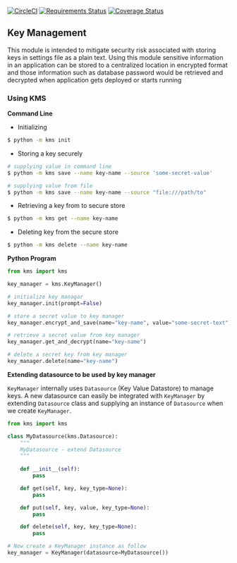 [![CircleCI](https://circleci.com/gh/shamshad-npti/key-management-python.svg?style=svg)](https://circleci.com/gh/shamshad-npti/key-management-python) [![Requirements Status](https://requires.io/github/shamshad-npti/key-management-python/requirements.svg?branch=master)](https://requires.io/github/shamshad-npti/key-management-python/requirements/?branch=master) [![Coverage Status](https://coveralls.io/repos/github/shamshad-npti/key-management-python/badge.svg?branch=master)](https://coveralls.io/github/shamshad-npti/key-management-python?branch=master)


## Key Management
This module is intended to mitigate security risk associated with storing keys in settings file as a plain text. Using this module sensitive information in an application can be stored to a centralized location in encrypted format and those information such as database password would be retrieved and decrypted when application gets deployed or starts running

### Using KMS

**Command Line**

* Initializing

```bash
$ python -m kms init
```

* Storing a key securely

```bash
# supplying value in command line
$ python -m kms save --name key-name --source 'some-secret-value'

# supplying value from file
$ python -m kms save --name key-name --source "file:///path/to"
```

* Retrieving a key from to secure store

```bash
$ python -m kms get --name key-name
```

* Deleting key from the secure store

```bash
$ python -m kms delete --name key-name
```

**Python Program**

```python
from kms import kms

key_manager = kms.KeyManager()

# initialize key managar
key_manager.init(prompt=False)

# store a secret value to key manager
key_manager.encrypt_and_save(name="key-name", value="some-secret-text")

# retrieve a secret value from key manager
key_manager.get_and_decrypt(name="key-name")

# delete a secret key from key manager
key_manager.delete(name="key-name")
```

**Extending datasource to be used by key manager**

`KeyManager` internally uses `Datasource` (Key Value Datastore) to manage keys.
A new datasource can easily be integrated with `KeyManager` by extending `Datasource` class and supplying an instance of `Datasource` when we create `KeyManager`.

```python
from kms import kms

class MyDatasource(kms.Datasource):
    """
    MyDatasource - extend Datasource
    """
    
    def __init__(self):
        pass

    def get(self, key, key_type=None):
        pass

    def put(self, key, value, key_type=None):
        pass

    def delete(self, key, key_type=None):
        pass

# Now create a KeyManager instance as follow
key_manager = KeyManager(datasource=MyDatasource())
```
